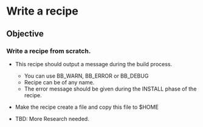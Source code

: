 # Write a recipe
## Objective
### Write a recipe from scratch.
* This recipe should output a message during the build process.
    * You can use BB_WARN, BB_ERROR or BB_DEBUG
    * Recipe can be of any name.
    * The error message should be given during the INSTALL phase of the recipe.
* Make the recipe create a file and copy this file to $HOME


* TBD: More Research needed.
